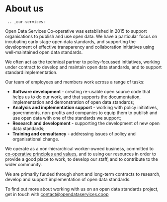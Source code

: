# About us

```eval_rst
 .. _our-services:
```

Open Data Services Co-operative was established in 2015 to support organisations to publish and use open data. We have a particular focus on incubating early stage open data standards, and supporting the development of effective transparency and collaboration initiatives using well-maintained open data standards. 

We often act as the technical partner to policy-focussed initiatives, working under contract to develop and maintain open data standards, and to support standard implementation.

Our team of employees and members work across a range of tasks:

* **Software development** - creating re-usable open source code that helps us to do our work, and that supports the documentation, implementation and demonstration of open data standards;
* **Analysis and implementation support** - working with policy initiatives, governments, non-profits and companies to equip them to publish and use open data with one of the standards we support;
* **Research and development** - supporting the development of new open data standards;
* **Training and consultancy** - addressing issues of policy and organisational change.

We operate as a non-hierarchical worker-owned business, committed to [co-operative principles and values](https://ica.coop/en/whats-co-op/co-operative-identity-values-principles), and to using our resources in order to provide a good place to work, to develop our staff, and to contribute to the wider community. 

We are primarily funded through short and long-term contracts to research, develop and support implementation of open data standards. 

To find out more about working with us on an open data standards project, get in touch with [contact@opendataservices.coop](mailto:contact@opendataservices.coop)
